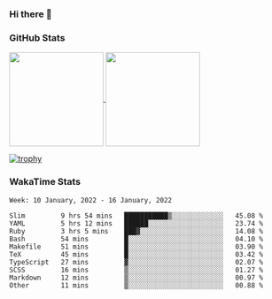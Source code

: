 ### Hi there 👋

### GitHub Stats

<a href="https://github.com/anuraghazra/github-readme-stats">
  <img align="center" height="170px" src="https://github-readme-stats.vercel.app/api/top-langs/?username=tksfjt1024&layout=compact&count_private=true&show_icons=true&show_icons=true&theme=graywhite" />
</a>
<a href="https://github.com/anuraghazra/github-readme-stats">
  <img align="center" height="170px" src="https://github-readme-stats.vercel.app/api?username=tksfjt1024&count_private=true&show_icons=true&show_icons=true&theme=graywhite" />
</a>

[![trophy](https://github-profile-trophy.vercel.app/?username=tksfjt1024)](https://github.com/ryo-ma/github-profile-trophy)

### WakaTime Stats

<!--START_SECTION:waka-->
```text
Week: 10 January, 2022 - 16 January, 2022

Slim         9 hrs 54 mins   ███████████▒░░░░░░░░░░░░░   45.08 % 
YAML         5 hrs 12 mins   ██████░░░░░░░░░░░░░░░░░░░   23.74 % 
Ruby         3 hrs 5 mins    ███▓░░░░░░░░░░░░░░░░░░░░░   14.08 % 
Bash         54 mins         █░░░░░░░░░░░░░░░░░░░░░░░░   04.10 % 
Makefile     51 mins         █░░░░░░░░░░░░░░░░░░░░░░░░   03.90 % 
TeX          45 mins         █░░░░░░░░░░░░░░░░░░░░░░░░   03.42 % 
TypeScript   27 mins         ▓░░░░░░░░░░░░░░░░░░░░░░░░   02.07 % 
SCSS         16 mins         ▒░░░░░░░░░░░░░░░░░░░░░░░░   01.27 % 
Markdown     12 mins         ▒░░░░░░░░░░░░░░░░░░░░░░░░   00.97 % 
Other        11 mins         ▒░░░░░░░░░░░░░░░░░░░░░░░░   00.88 % 
```
<!--END_SECTION:waka-->
